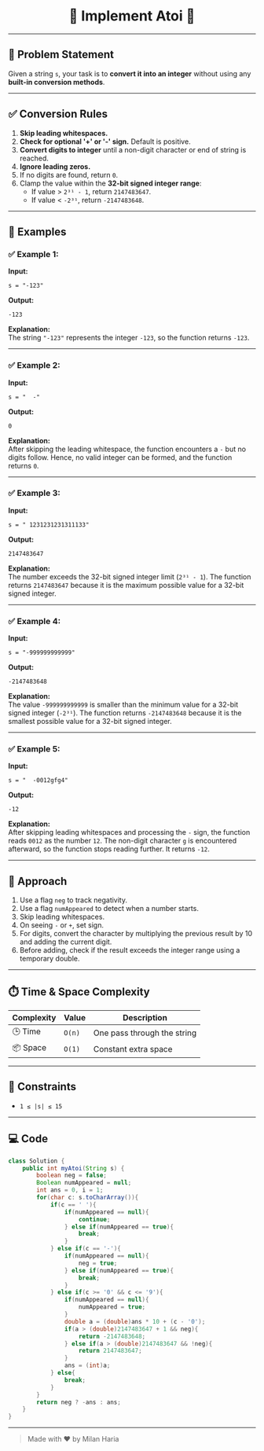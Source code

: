 <h1 align="center">🔢 Implement Atoi 🔢</h1>

---

## 🧩 Problem Statement

Given a string `s`, your task is to **convert it into an integer** without using any **built-in conversion methods**.

---

## ✅ Conversion Rules

1. **Skip leading whitespaces.**
2. **Check for optional '+' or '-' sign.** Default is positive.
3. **Convert digits to integer** until a non-digit character or end of string is reached.
4. **Ignore leading zeros.**
5. If no digits are found, return `0`.
6. Clamp the value within the **32-bit signed integer range**:
   - If value > `2³¹ - 1`, return `2147483647`.
   - If value < `-2³¹`, return `-2147483648`.

---

## 🧪 Examples

### ✅ Example 1:
**Input:**  
```
s = "-123"
```

**Output:**  
```
-123
```

**Explanation:**  
The string `"-123"` represents the integer `-123`, so the function returns `-123`.

---

### ✅ Example 2:
**Input:**  
```
s = "  -"
```

**Output:**  
```
0
```

**Explanation:**  
After skipping the leading whitespace, the function encounters a `-` but no digits follow. Hence, no valid integer can be formed, and the function returns `0`.

---

### ✅ Example 3:
**Input:**  
```
s = " 1231231231311133"
```

**Output:**  
```
2147483647
```

**Explanation:**  
The number exceeds the 32-bit signed integer limit (`2³¹ - 1`). The function returns `2147483647` because it is the maximum possible value for a 32-bit signed integer.

---

### ✅ Example 4:
**Input:**  
```
s = "-999999999999"
```

**Output:**  
```
-2147483648
```

**Explanation:**  
The value `-999999999999` is smaller than the minimum value for a 32-bit signed integer (`-2³¹`). The function returns `-2147483648` because it is the smallest possible value for a 32-bit signed integer.

---

### ✅ Example 5:
**Input:**  
```
s = "  -0012gfg4"
```

**Output:**  
```
-12
```

**Explanation:**  
After skipping leading whitespaces and processing the `-` sign, the function reads `0012` as the number `12`. The non-digit character `g` is encountered afterward, so the function stops reading further. It returns `-12`.

---

## 🧠 Approach

1. Use a flag `neg` to track negativity.
2. Use a flag `numAppeared` to detect when a number starts.
3. Skip leading whitespaces.
4. On seeing `-` or `+`, set sign.
5. For digits, convert the character by multiplying the previous result by 10 and adding the current digit.
6. Before adding, check if the result exceeds the integer range using a temporary double.

---

## ⏱️ Time & Space Complexity

| Complexity       | Value     | Description                                |
|------------------|-----------|--------------------------------------------|
| 🕒 Time           | `O(n)`    | One pass through the string                |
| 📦 Space          | `O(1)`    | Constant extra space                       |

---

## 🎯 Constraints

- `1 ≤ |s| ≤ 15`

---

## 💻 Code

```java
class Solution {
    public int myAtoi(String s) {
        boolean neg = false;
        Boolean numAppeared = null;
        int ans = 0, i = 1;
        for(char c: s.toCharArray()){
            if(c == ' '){
                if(numAppeared == null){
                    continue;
                } else if(numAppeared == true){
                    break;
                }
            } else if(c == '-'){
                if(numAppeared == null){
                    neg = true;
                } else if(numAppeared == true){
                    break;
                }
            } else if(c >= '0' && c <= '9'){
                if(numAppeared == null){
                    numAppeared = true;
                }
                double a = (double)ans * 10 + (c - '0');
                if(a > (double)2147483647 + 1 && neg){
                    return -2147483648;
                } else if(a > (double)2147483647 && !neg){
                    return 2147483647;
                }
                ans = (int)a;
            } else{
                break;
            }
        }
        return neg ? -ans : ans;
    }
}
```

---


> Made with ❤️ by Milan Haria
